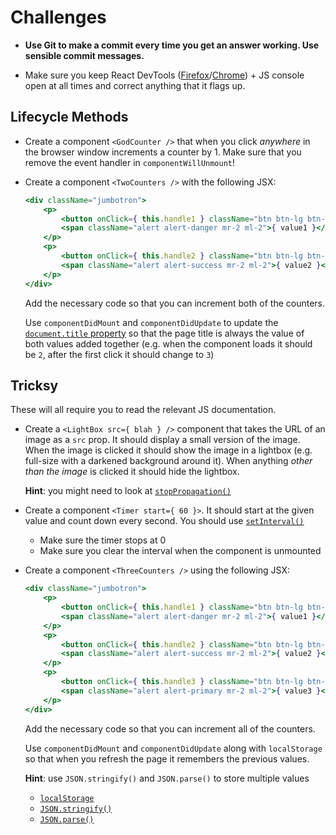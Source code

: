 # Challenges

- **Use Git to make a commit every time you get an answer working. Use sensible commit messages.**

- Make sure you keep React DevTools ([Firefox](https://addons.mozilla.org/en-US/firefox/addon/react-devtools/)/[Chrome](https://chrome.google.com/webstore/detail/react-developer-tools/fmkadmapgofadopljbjfkapdkoienihi)) + JS console open at all times and correct anything that it flags up.

## Lifecycle Methods

- Create a component `<GodCounter />` that when you click *anywhere* in the browser window increments a counter by 1. Make sure that you remove the event handler in `componentWillUnmount`!

- Create a component `<TwoCounters />` with the following JSX:

    ```jsx
    <div className="jumbotron">
        <p>
            <button onClick={ this.handle1 } className="btn btn-lg btn-danger">+</button>
            <span className="alert alert-danger mr-2 ml-2">{ value1 }</span>
        </p>
        <p>
            <button onClick={ this.handle2 } className="btn btn-lg btn-success">+</button>
            <span className="alert alert-success mr-2 ml-2">{ value2 }</span>
        </p>
    </div>
    ```

    Add the necessary code so that you can increment both of the counters.

    Use `componentDidMount` and `componentDidUpdate` to update the [`document.title` property](http://developer.mozilla.org/en-US/docs/Web/API/Document/title) so that the page title is always the value of both values added together (e.g. when the component loads it should be `2`, after the first click it should change to `3`)



## Tricksy

These will all require you to read the relevant JS documentation.

- Create a `<LightBox src={ blah } />` component that takes the URL of an image as a `src` prop. It should display a small version of the image. When the image is clicked it should show the image in a lightbox (e.g. full-size with a darkened background around it). When anything *other than the image* is clicked it should hide the lightbox.

    **Hint**: you might need to look at [`stopPropagation()`](http://developer.mozilla.org/en-US/docs/Web/API/Event/stopPropagation)


- Create a component `<Timer start={ 60 }>`. It should start at the given value and count down every second. You should use [`setInterval()`](https://developer.mozilla.org/en-US/docs/Web/API/WindowOrworkerGlobalScope/setInterval)

    - Make sure the timer stops at 0
    - Make sure you clear the interval when the component is unmounted

- Create a component `<ThreeCounters />` using the following JSX:

    ```jsx
    <div className="jumbotron">
        <p>
            <button onClick={ this.handle1 } className="btn btn-lg btn-danger">+</button>
            <span className="alert alert-danger mr-2 ml-2">{ value1 }</span>
        </p>
        <p>
            <button onClick={ this.handle2 } className="btn btn-lg btn-success">+</button>
            <span className="alert alert-success mr-2 ml-2">{ value2 }</span>
        </p>
        <p>
            <button onClick={ this.handle3 } className="btn btn-lg btn-primary">+</button>
            <span className="alert alert-primary mr-2 ml-2">{ value3 }</span>
        </p>
    </div>
    ```

    Add the necessary code so that you can increment all of the counters.

    Use `componentDidMount` and `componentDidUpdate` along with `localStorage` so that when you refresh the page it remembers the previous values.

    **Hint**: use `JSON.stringify()` and `JSON.parse()` to store multiple values

    - [`localStorage`](http://developer.mozilla.org/en-US/docs/Web/API/Window/localStorage)
    - [`JSON.stringify()`](http://developer.mozilla.org/en-US/docs/Web/JavaScript/Reference/Global_Objects/JSON/stringify)
    - [`JSON.parse()`](http://developer.mozilla.org/en-US/docs/Web/JavaScript/Reference/Global_Objects/JSON/parse)

